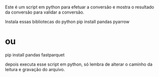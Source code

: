 Este é um script em python para efetuar a conversão e mostra o resultado da conversão para validar a conversão.
 
Instala essas bibliotecas do python 
pip install pandas pyarrow
# ou
pip install pandas fastparquet
 
depois executa esse script em python,  só lembra de alterar o caminho da leitura e gravação do arquivo.
